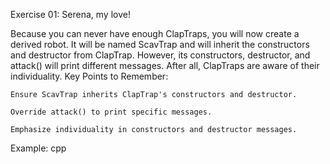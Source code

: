 Exercise 01: Serena, my love!

Because you can never have enough ClapTraps, you will now create a derived robot. It will be named ScavTrap and will inherit the constructors and destructor from ClapTrap. However, its constructors, destructor, and attack() will print different messages. After all, ClapTraps are aware of their individuality.
Key Points to Remember:

    Ensure ScavTrap inherits ClapTrap's constructors and destructor.

    Override attack() to print specific messages.

    Emphasize individuality in constructors and destructor messages.

Example:
cpp
